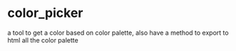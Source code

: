 color_picker
============

a tool to get a color based on color palette, also have a method to export to html all the color palette
